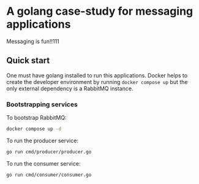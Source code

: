 # A golang case-study for messaging applications

Messaging is fun!!111

## Quick start

One must have golang installed to run this applications.
Docker helps to create the developer environment by running `docker compose up` but the only external dependency is a RabbitMQ instance.

### Bootstrapping services

To bootstrap RabbitMQ:

```sh
docker compose up -d
```

To run the producer service:

```sh
go run cmd/producer/producer.go
```

To run the consumer service:

```sh
go run cmd/consumer/consumer.go
```
